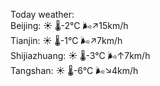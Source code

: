 Today weather:  
Beijing: ☀️   🌡️-2°C 🌬️↗15km/h  
Tianjin: ☀️   🌡️-1°C 🌬️↗7km/h  
Shijiazhuang: ☀️   🌡️-3°C 🌬️↑7km/h  
Tangshan: ☀️   🌡️-6°C 🌬️↘4km/h  
